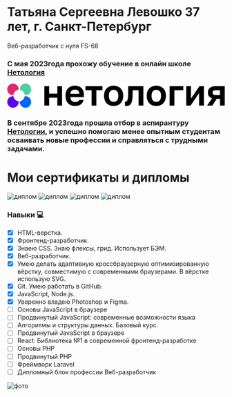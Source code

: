 # Татьяна Сергеевна Левошко 37 лет, г. Санкт-Петербург
Веб-разработчик с нуля
FS-68
### С мая 2023года прохожу обучение в онлайн школе [Нетология](https://netology.ru/)
[![нетология](image-1.png)](https://netology.ru/)
### В сентябре 2023года прошла отбор в аспирантуру [Нетологии](https://netology.ru/), и успешно помогаю менее опытным студентам осваивать новые профессии и справляться с трудными задачами. 

# Мои сертификаты и дипломы

![диплом](https://sun9-21.userapi.com/impg/FAizlTXYYg6F8O8Q4IDfBcOBI4EM09qY_wzCYg/KDa9LCyYRnM.jpg?size=729x512&quality=96&sign=6e89af06b4a79718e049788b55a468e7&type=album)
![диплом](https://sun9-18.userapi.com/impg/s38Tb3MAYIpCRS4uoeVzMLkb9FM-R_0OaD7yng/M4Rpg8WnLNE.jpg?size=725x512&quality=96&sign=98fff22e0c892109a3e068c8efbed0d7&type=album)
![диплом](https://sun9-5.userapi.com/impg/k52CQiIK1tb8OcTWw9QyaTHBgZKTXv72dtQZLA/KcZB5b_IAuA.jpg?size=725x512&quality=96&sign=6e0a6b56012ac8c49b783d2196bf2160&type=album)
![диплом](https://sun9-55.userapi.com/impg/WtkZ8VtVS-7tOXXWRWNHEJIXjy5i7rcxIh2eTw/qRtI0kDRjtA.jpg?size=725x512&quality=96&sign=87d51d83bd4e952c176d8e46f837f676&type=album)


### Навыки 💻
- [x] HTML-верстка.
- [x] Фронтенд-разработчик.
- [x] Знаею CSS. Знаю флексы, грид. Использует БЭМ.
- [x] Веб-разработчик.
- [x] Умею делать адаптивную кроссбраузерную оптимизированную вёрстку, совместимую с современными браузерами. В вёрстке использую SVG.
- [x] Git. Умею работать в GitHub.
- [x] JavaScript, Node.js.
- [x] Уверенно владею Photoshop и  Figma.
- [ ] Основы JavaScript в браузере
- [ ] Продвинутый JavaScript: современные возможности языка
- [ ] Алгоритмы и структуры данных. Базовый курс.
- [ ] Продвинутый JavaScript в браузере
- [ ] React: Библиотека №1 в современной фронтенд-разработке
- [ ] Основы PHP
- [ ] Продвинутый PHP
- [ ] Фреймворк Laravel
- [ ] Дипломный блок профессии Веб-разработчик

![фото](https://sun9-37.userapi.com/impg/z-31mv8b5rUjDJhdkeRgQhSNEaCRDj1pqV_uQQ/01vx8Tgm2Z8.jpg?size=554x986&quality=95&sign=ee5bd1e04a283d5fe861248a7b8e191f&type=album)












